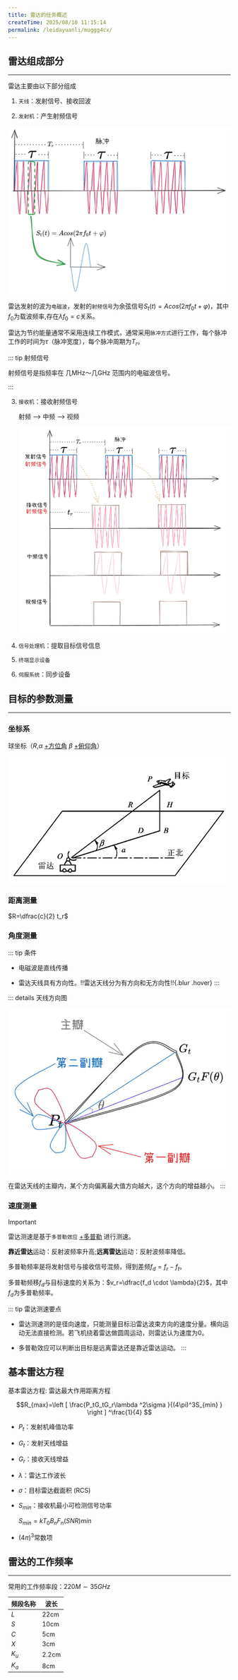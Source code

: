 ```yaml
---
title: 雷达的任务概述
createTime: 2025/08/10 11:15:14
permalink: /leidayuanli/muggg4cx/
---
```


## **雷达组成部分**
---
雷达主要由以下部分组成

1. `天线`：发射信号、接收回波

2. `发射机`：产生射频信号

![雷达射频信号](picture/雷达信号.jpg)

雷达发射的波为`电磁波`，发射的`射频信号`为余弦信号$S_t(t)=Acos(2\pi f_0 t + \varphi )$，其中$f_0$为载波频率,存在$\lambda f_0=c$关系。

雷达为节约能量通常不采用连续工作模式，通常采用`脉冲方式`进行工作，每个脉冲工作的时间为$\tau$（脉冲宽度），每个脉冲周期为$T_r$。

::: tip 射频信号

射频信号是指频率在 几MHz～几GHz 范围内的电磁波信号。

:::

3. `接收机`：接收射频信号

    射频 --> 中频 --> 视频

    ![接收机信号转换](picture/接收机信号.jpg)

4. `信号处理机`：提取目标信号信息

5. `终端显示设备`

6. `伺服系统`：同步设备

## **目标的参数测量**
---
### **坐标系**

球坐标（$R$,$\alpha$ [+方位角] $\beta$ [+俯仰角]）

[+方位角]:
    方位角

[+俯仰角]:
    俯仰角

![球坐标系](picture/球坐标系.jpg)

### **距离测量**

$R=\dfrac{c}{2} t_r$

### **角度测量**

::: tip 条件
* 电磁波是直线传播

* 雷达天线具有方向性。!!雷达天线分为有方向和无方向性!!{.blur .hover}
:::


::: details 天线方向图

![天线方向图](picture/天线方向图.jpg)

在雷达天线的主瓣内，某个方向偏离最大值方向越大，这个方向的增益越小。
:::



### **速度测量**

> [!IMPORTANT]
> 雷达测速是基于`多普勒效应` [+多普勒] 进行测速。

[+多普勒]:
  当雷达发射的电磁波遇到运动物体时，反射波的频率会因物体相对雷达的运动速度而发生偏移。
  **靠近雷达**运动：反射波频率升高;**远离雷达**运动：反射波频率降低。

多普勒频率是将发射信号与接收信号混频，得到差频$f_d=f_r-f_t$。

多普勒频移$f_d$与目标速度的关系为：$v_r=\dfrac{f_d \cdot \lambda}{2}$，其中$f_d$为多普勒频率。

::: tip 雷达测速要点
* 雷达测速测的是径向速度，只能测量目标沿雷达波束方向的速度分量。横向运动无法直接检测。若飞机绕着雷达做圆周运动，则雷达认为速度为0。

* 多普勒效应可以判断出目标是远离雷达还是靠近雷达运动。
:::

## **基本雷达方程**

基本雷达方程: 雷达最大作用距离方程

$$R_{max}=\left [ \frac{P_tG_tG_r\lambda ^2\sigma }{(4\pi)^3S_{min} }  \right ] ^\frac{1}{4} $$

* $P_t$：发射机峰值功率

* $G_t$：发射天线增益

* $G_r$：接收天线增益

* $\lambda$：雷达工作波长

* $\sigma$：目标雷达截面积 (RCS)

* $S_{min}$：接收机最小可检测信号功率

    $S_{min}=kT_0B_nF_n(SNR)_{}min$

* $(4\pi)^3$常数项

## **雷达的工作频率**
---

常用的工作频率段：$220M \sim  35GHz$

| 频段名称  | 波长     | 
|----------|----------|
| $L$      |   22cm   |
| $S$      |   10cm   |
| $C$      |   5cm    |
| $X$      |   3cm    |
| $K_u$    |   2.2cm  |
| $K_a$    |   8cm    | 